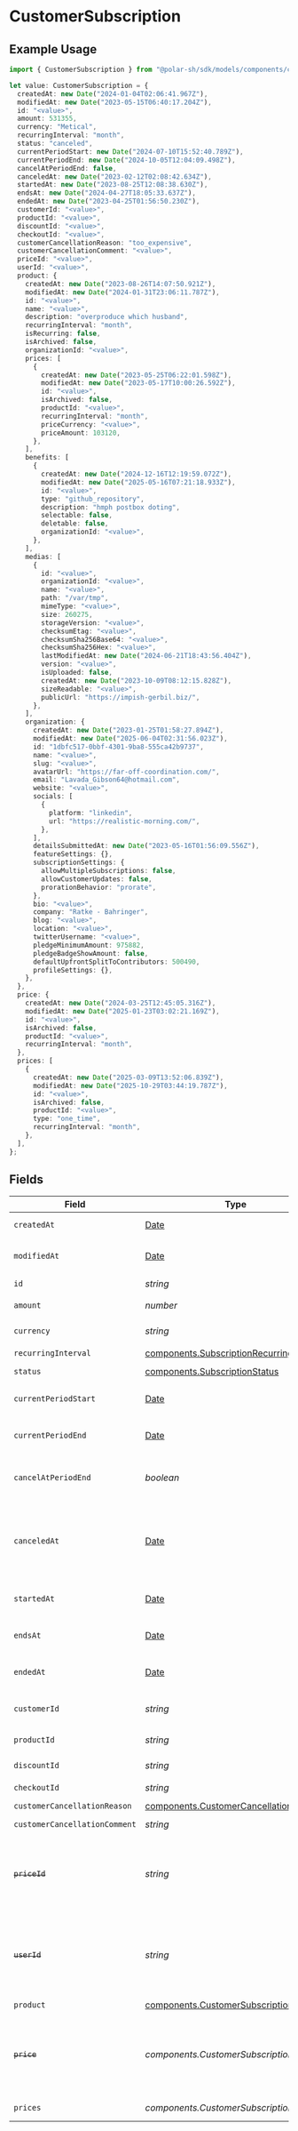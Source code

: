 # CustomerSubscription

## Example Usage

```typescript
import { CustomerSubscription } from "@polar-sh/sdk/models/components/customersubscription.js";

let value: CustomerSubscription = {
  createdAt: new Date("2024-01-04T02:06:41.967Z"),
  modifiedAt: new Date("2023-05-15T06:40:17.204Z"),
  id: "<value>",
  amount: 531355,
  currency: "Metical",
  recurringInterval: "month",
  status: "canceled",
  currentPeriodStart: new Date("2024-07-10T15:52:40.789Z"),
  currentPeriodEnd: new Date("2024-10-05T12:04:09.498Z"),
  cancelAtPeriodEnd: false,
  canceledAt: new Date("2023-02-12T02:08:42.634Z"),
  startedAt: new Date("2023-08-25T12:08:38.630Z"),
  endsAt: new Date("2024-04-27T18:05:33.637Z"),
  endedAt: new Date("2023-04-25T01:56:50.230Z"),
  customerId: "<value>",
  productId: "<value>",
  discountId: "<value>",
  checkoutId: "<value>",
  customerCancellationReason: "too_expensive",
  customerCancellationComment: "<value>",
  priceId: "<value>",
  userId: "<value>",
  product: {
    createdAt: new Date("2023-08-26T14:07:50.921Z"),
    modifiedAt: new Date("2024-01-31T23:06:11.787Z"),
    id: "<value>",
    name: "<value>",
    description: "overproduce which husband",
    recurringInterval: "month",
    isRecurring: false,
    isArchived: false,
    organizationId: "<value>",
    prices: [
      {
        createdAt: new Date("2023-05-25T06:22:01.598Z"),
        modifiedAt: new Date("2023-05-17T10:00:26.592Z"),
        id: "<value>",
        isArchived: false,
        productId: "<value>",
        recurringInterval: "month",
        priceCurrency: "<value>",
        priceAmount: 103120,
      },
    ],
    benefits: [
      {
        createdAt: new Date("2024-12-16T12:19:59.072Z"),
        modifiedAt: new Date("2025-05-16T07:21:18.933Z"),
        id: "<value>",
        type: "github_repository",
        description: "hmph postbox doting",
        selectable: false,
        deletable: false,
        organizationId: "<value>",
      },
    ],
    medias: [
      {
        id: "<value>",
        organizationId: "<value>",
        name: "<value>",
        path: "/var/tmp",
        mimeType: "<value>",
        size: 260275,
        storageVersion: "<value>",
        checksumEtag: "<value>",
        checksumSha256Base64: "<value>",
        checksumSha256Hex: "<value>",
        lastModifiedAt: new Date("2024-06-21T18:43:56.404Z"),
        version: "<value>",
        isUploaded: false,
        createdAt: new Date("2023-10-09T08:12:15.828Z"),
        sizeReadable: "<value>",
        publicUrl: "https://impish-gerbil.biz/",
      },
    ],
    organization: {
      createdAt: new Date("2023-01-25T01:58:27.894Z"),
      modifiedAt: new Date("2025-06-04T02:31:56.023Z"),
      id: "1dbfc517-0bbf-4301-9ba8-555ca42b9737",
      name: "<value>",
      slug: "<value>",
      avatarUrl: "https://far-off-coordination.com/",
      email: "Lavada_Gibson64@hotmail.com",
      website: "<value>",
      socials: [
        {
          platform: "linkedin",
          url: "https://realistic-morning.com/",
        },
      ],
      detailsSubmittedAt: new Date("2023-05-16T01:56:09.556Z"),
      featureSettings: {},
      subscriptionSettings: {
        allowMultipleSubscriptions: false,
        allowCustomerUpdates: false,
        prorationBehavior: "prorate",
      },
      bio: "<value>",
      company: "Ratke - Bahringer",
      blog: "<value>",
      location: "<value>",
      twitterUsername: "<value>",
      pledgeMinimumAmount: 975882,
      pledgeBadgeShowAmount: false,
      defaultUpfrontSplitToContributors: 500490,
      profileSettings: {},
    },
  },
  price: {
    createdAt: new Date("2024-03-25T12:45:05.316Z"),
    modifiedAt: new Date("2025-01-23T03:02:21.169Z"),
    id: "<value>",
    isArchived: false,
    productId: "<value>",
    recurringInterval: "month",
  },
  prices: [
    {
      createdAt: new Date("2025-03-09T13:52:06.839Z"),
      modifiedAt: new Date("2025-10-29T03:44:19.787Z"),
      id: "<value>",
      isArchived: false,
      productId: "<value>",
      type: "one_time",
      recurringInterval: "month",
    },
  ],
};
```

## Fields

| Field                                                                                                                         | Type                                                                                                                          | Required                                                                                                                      | Description                                                                                                                   |
| ----------------------------------------------------------------------------------------------------------------------------- | ----------------------------------------------------------------------------------------------------------------------------- | ----------------------------------------------------------------------------------------------------------------------------- | ----------------------------------------------------------------------------------------------------------------------------- |
| `createdAt`                                                                                                                   | [Date](https://developer.mozilla.org/en-US/docs/Web/JavaScript/Reference/Global_Objects/Date)                                 | :heavy_check_mark:                                                                                                            | Creation timestamp of the object.                                                                                             |
| `modifiedAt`                                                                                                                  | [Date](https://developer.mozilla.org/en-US/docs/Web/JavaScript/Reference/Global_Objects/Date)                                 | :heavy_check_mark:                                                                                                            | Last modification timestamp of the object.                                                                                    |
| `id`                                                                                                                          | *string*                                                                                                                      | :heavy_check_mark:                                                                                                            | The ID of the object.                                                                                                         |
| `amount`                                                                                                                      | *number*                                                                                                                      | :heavy_check_mark:                                                                                                            | The amount of the subscription.                                                                                               |
| `currency`                                                                                                                    | *string*                                                                                                                      | :heavy_check_mark:                                                                                                            | The currency of the subscription.                                                                                             |
| `recurringInterval`                                                                                                           | [components.SubscriptionRecurringInterval](../../models/components/subscriptionrecurringinterval.md)                          | :heavy_check_mark:                                                                                                            | N/A                                                                                                                           |
| `status`                                                                                                                      | [components.SubscriptionStatus](../../models/components/subscriptionstatus.md)                                                | :heavy_check_mark:                                                                                                            | N/A                                                                                                                           |
| `currentPeriodStart`                                                                                                          | [Date](https://developer.mozilla.org/en-US/docs/Web/JavaScript/Reference/Global_Objects/Date)                                 | :heavy_check_mark:                                                                                                            | The start timestamp of the current billing period.                                                                            |
| `currentPeriodEnd`                                                                                                            | [Date](https://developer.mozilla.org/en-US/docs/Web/JavaScript/Reference/Global_Objects/Date)                                 | :heavy_check_mark:                                                                                                            | The end timestamp of the current billing period.                                                                              |
| `cancelAtPeriodEnd`                                                                                                           | *boolean*                                                                                                                     | :heavy_check_mark:                                                                                                            | Whether the subscription will be canceled at the end of the current period.                                                   |
| `canceledAt`                                                                                                                  | [Date](https://developer.mozilla.org/en-US/docs/Web/JavaScript/Reference/Global_Objects/Date)                                 | :heavy_check_mark:                                                                                                            | The timestamp when the subscription was canceled. The subscription might still be active if `cancel_at_period_end` is `true`. |
| `startedAt`                                                                                                                   | [Date](https://developer.mozilla.org/en-US/docs/Web/JavaScript/Reference/Global_Objects/Date)                                 | :heavy_check_mark:                                                                                                            | The timestamp when the subscription started.                                                                                  |
| `endsAt`                                                                                                                      | [Date](https://developer.mozilla.org/en-US/docs/Web/JavaScript/Reference/Global_Objects/Date)                                 | :heavy_check_mark:                                                                                                            | The timestamp when the subscription will end.                                                                                 |
| `endedAt`                                                                                                                     | [Date](https://developer.mozilla.org/en-US/docs/Web/JavaScript/Reference/Global_Objects/Date)                                 | :heavy_check_mark:                                                                                                            | The timestamp when the subscription ended.                                                                                    |
| `customerId`                                                                                                                  | *string*                                                                                                                      | :heavy_check_mark:                                                                                                            | The ID of the subscribed customer.                                                                                            |
| `productId`                                                                                                                   | *string*                                                                                                                      | :heavy_check_mark:                                                                                                            | The ID of the subscribed product.                                                                                             |
| `discountId`                                                                                                                  | *string*                                                                                                                      | :heavy_check_mark:                                                                                                            | The ID of the applied discount, if any.                                                                                       |
| `checkoutId`                                                                                                                  | *string*                                                                                                                      | :heavy_check_mark:                                                                                                            | N/A                                                                                                                           |
| `customerCancellationReason`                                                                                                  | [components.CustomerCancellationReason](../../models/components/customercancellationreason.md)                                | :heavy_check_mark:                                                                                                            | N/A                                                                                                                           |
| `customerCancellationComment`                                                                                                 | *string*                                                                                                                      | :heavy_check_mark:                                                                                                            | N/A                                                                                                                           |
| ~~`priceId`~~                                                                                                                 | *string*                                                                                                                      | :heavy_check_mark:                                                                                                            | : warning: ** DEPRECATED **: This will be removed in a future release, please migrate away from it as soon as possible.       |
| ~~`userId`~~                                                                                                                  | *string*                                                                                                                      | :heavy_check_mark:                                                                                                            | : warning: ** DEPRECATED **: This will be removed in a future release, please migrate away from it as soon as possible.       |
| `product`                                                                                                                     | [components.CustomerSubscriptionProduct](../../models/components/customersubscriptionproduct.md)                              | :heavy_check_mark:                                                                                                            | N/A                                                                                                                           |
| ~~`price`~~                                                                                                                   | *components.CustomerSubscriptionPrice*                                                                                        | :heavy_check_mark:                                                                                                            | : warning: ** DEPRECATED **: This will be removed in a future release, please migrate away from it as soon as possible.       |
| `prices`                                                                                                                      | *components.CustomerSubscriptionPrices*[]                                                                                     | :heavy_check_mark:                                                                                                            | List of enabled prices for the subscription.                                                                                  |